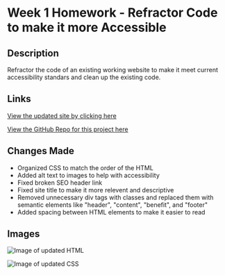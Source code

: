 # **Week 1 Homework - Refractor Code to make it more Accessible**

## **Description**

Refractor the code of an existing working website to make it meet current accessibility standars and clean up the existing code.

## **Links**
 
 [View the updated site by clicking here](https://laurenb08.github.io/week1-code-refractor/)

 [View the GitHub Repo for this project here](https://github.com/laurenb08/week1-code-refractor)


## **Changes Made**

- Organized CSS to match the order of the HTML
- Added alt text to images to help with accessibility
- Fixed broken SEO header link
- Fixed site title to make it more relevent and descriptive
- Removed unnecessary div tags with classes and replaced them with semantic elements like "header", "content", "benefit", and "footer"
- Added spacing between HTML elements to make it easier to read

## **Images**

![Image of updated HTML](github.com/laurenb08/week1-code-refractor/blob/main/assets/images/UpdatedHTML.png)

![Image of updated CSS](github.com/laurenb08/week1-code-refractor/blob/main/assets/images/UpdatedCSS.png)
